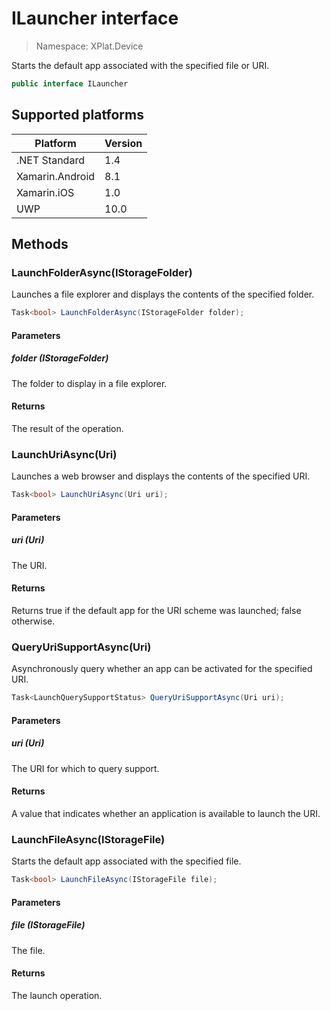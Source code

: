 # ILauncher interface

> Namespace: XPlat.Device

Starts the default app associated with the specified file or URI.

```csharp
public interface ILauncher
```

## Supported platforms

| Platform | Version |
| --- | --- |
| .NET Standard | 1.4 |
| Xamarin.Android | 8.1 |
| Xamarin.iOS  | 1.0 |
| UWP | 10.0 |

## Methods

### LaunchFolderAsync(IStorageFolder)

Launches a file explorer and displays the contents of the specified folder.

```csharp
Task<bool> LaunchFolderAsync(IStorageFolder folder);
```

#### Parameters
##### folder (IStorageFolder)
The folder to display in a file explorer.

#### Returns
The result of the operation.

### LaunchUriAsync(Uri)

Launches a web browser and displays the contents of the specified URI.

```csharp
Task<bool> LaunchUriAsync(Uri uri);
```

#### Parameters
##### uri (Uri)
The URI.

#### Returns
Returns true if the default app for the URI scheme was launched; false otherwise.

### QueryUriSupportAsync(Uri)

Asynchronously query whether an app can be activated for the specified URI.

```csharp
Task<LaunchQuerySupportStatus> QueryUriSupportAsync(Uri uri);
```

#### Parameters
##### uri (Uri)
The URI for which to query support.

#### Returns
A value that indicates whether an application is available to launch the URI.

### LaunchFileAsync(IStorageFile)

Starts the default app associated with the specified file.

```csharp
Task<bool> LaunchFileAsync(IStorageFile file);
```

#### Parameters
##### file (IStorageFile)
The file.

#### Returns
The launch operation.